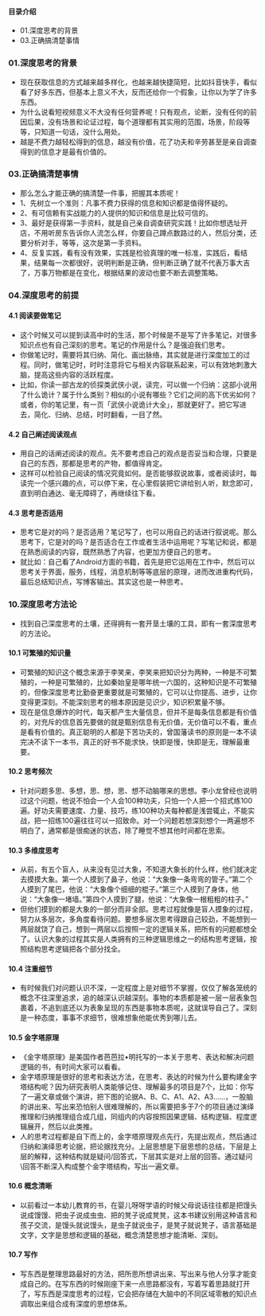 #### 目录介绍
- 01.深度思考的背景
- 03.正确搞清楚事情



### 01.深度思考的背景
- 现在获取信息的方式越来越多样化，也越来越快捷简短，比如抖音快手，看似看了好多东西，但基本上意义不大，反而还给你一个假象，让你以为学了许多东西。
- 为什么说看短视频意义不大没有任何营养呢！只有观点，论断，没有任何的前因后果，没有场景和论证过程，每个道理都有其实用的范围，场景，阶段等等，只知道一句话，没什么用处。
- 越是不费力越轻松得到的信息，越没有价值，花了功夫和辛劳甚至是亲自调查得到的信息才是最有价值的。



### 03.正确搞清楚事情
- 那么怎么才能正确的搞清楚一件事，把握其本质呢！
- 1、先树立一个准则：凡事不费力获得的信息和知识都是值得怀疑的。
- 2、有可信赖有实战能力的人提供的知识和信息是比较可信的。
- 3、最好是获得第一手资料，就是自己亲自调查研究实践！比如你想选址开店，不用听房东告诉你人流怎么样，你要自己蹲点数路过的人，然后分类，还要分析对手，等等，这次是第一手资料。
- 4、反复实践，看有没有效果，实践是检验真理的唯一标准，实践后，看结果，结果每一次都很好，说明判断是正确，但判断正确了就不代表万事大吉了，万事万物都是在变化，根据结果的波动也要不断去调整策略。





### 04.深度思考的前提
#### 4.1 阅读要做笔记
- 这个时候又可以提到读高中时的生活，那个时候是不是写了许多笔记，对很多知识点也有自己深刻的思考。笔记的作用是什么？是强迫我们思考。
- 你做笔记时，需要将其归纳、简化、画出脉络，其实就是进行深度加工的过程。同时，做笔记时，时时注意将它与相关内容联系起来，可以有效地刺激大脑，提高这些内容的活跃程度。
- 比如，你读一部古龙的侦探类武侠小说，读完，可以做一个归纳：这部小说用了什么诡计？属于什么类别？相似的小说有哪些？它们之间的高下优劣如何？或者，你的笔记里，有一页「武侠小说诡计大全」，那就更好了。把它写进去，简化、归纳、总结，时时翻看，一目了然。



#### 4.2 自己阐述阅读观点
- 用自己的话阐述阅读的观点。先不要考虑自己的观点是否妥当和合理，只要是自己的东西，那都是思考的产物，都值得肯定。
- 这样可以检验自己阅读的情况究竟如何。是否能够叙说故事，或者阅读时，每读完一个感兴趣的点，可以停下来，在心里假装把它讲给别人听，默念即可，直到明白通达、毫无障碍了，再继续往下看。


#### 4.3 思考是否适用
- 思考它是对的吗？是否适用？笔记写了，也可以用自己的话进行叙说呢。那么思考下，它是对的吗？是否适合在工作或者生活中运用呢？写笔记和说，都是在熟悉阅读的内容，既然熟悉了内容，也更加方便自己的思考。
- 就比如：自己看了Android方面的书籍，首先是把它运用在工作中，然后可以思考关于界面，服务，线程，消息机制等等底层的原理，进而改进重构代码，最后总结知识点，写博客输出。其实这也是一种思考。




### 10.深度思考方法论
- 找到自己深度思考的土壤，还得拥有一套开垦土壤的工具，即有一套深度思考的方法论。


#### 10.1 可繁殖的知识量
- 可繁殖的知识这个概念来源于李笑来，李笑来把知识分为两种，一种是不可繁殖的，一种是可繁殖的，比如秦始皇是哪年统一六国的，这种知识是不可繁殖的，但像深度思考比勤奋更重要就是可繁殖的，它可以让你提高、进步，让你变得更深刻。不能深刻思考的根本原因是见识少，知识积累量不够。
- 现在是信息爆炸的时代，每天都产生大量信息，但并不是每条信息都是有价值的，对充斥的信息首先要做的就是甄别信息有无价值，无价值可以不看，重点是看有价值的。真正聪明的人都是下苦功夫的，曾国藩读书的原则是一本不读完决不读下一本书，真正的好书不能求快，快即是慢，快即是无，理解最重要。


#### 10.2 思考频次
- 针对问题多思、多想，思、想，思、想不动脑哪来的思想。李小龙曾经也说明过这个问题，他说不怕会一个人会100种功夫，只怕一个人把一个招式练100遍。好功夫需要速度、力量、技巧，练100种功夫每种都是浅尝辄止，不能实战，把一招练100遍往往可以一招致命。对一个问题若想深刻想个一两遍想不明白了，通常都是很痴迷的状态，除了睡觉不想其他时间都在思索。


#### 10.3 多维度思考
- 从前，有五个盲人，从来没有见过大象，不知道大象长的什么样，他们就决定去摸摸大象。第一个人摸到了鼻子，他说：“大象像一条弯弯的管子。”第二个人摸到了尾巴，他说：“大象像个细细的棍子。”第三个人摸到了身体，他说：“大象像一堵墙。”第四个人摸到了腿，他说：“大象像一根粗粗的柱子。”
- 但他们摸到的都是大象的一部分而非全部。思考过程就像是盲人摸象的过程，努力从多层次，多角度看待问题。要想多层次思考得跟自己较劲，不能想到一两层就饶了自己，想到一两层以后按照一定的逻辑关系，把所有的问题都想全了。认识大象的过程其实是人类拥有的三种逻辑思维之一的结构思考逻辑，按照结构思考逻辑把各个部分找全。

#### 10.4 注重细节
- 有时候我们对问题认识不深，一定程度上是对细节不掌握，仅仅了解各笼统的概念不往深里追求，追的越深认识越深刻。事物的本质都是被一层一层表象包裹着，不追到底还以为表象呈现的东西是事物本质呢，这就误导自己了。深刻是一种态度，事事不求细节，很难想象他能优秀到哪儿去。


#### 10.5 金字塔原理
- 《金字塔原理》是美国作者芭芭拉•明托写的一本关于思考、表达和解决问题逻辑的书，有时间大家可以看看。
- 金字塔原理是很好的思考和表达方法，在思考、表达的时候为什么要构建金字塔结构呢？因为研究表明人类能够记住、理解最多的项目是7个，比如：你写了一遍文章或做个演讲，把下图的论据A、B、C、A1、A2、A3……，一股脑的讲出来、写出来恐怕别人很难理解的，所以需要把多于7个的项目通过演绎推理和归纳推理组合成几组，同组内的内容按照因果逻辑、结构逻辑、程度逻辑展开，然后以此类推。
- 人的思考过程都是自下而上的，金字塔原理观点先行，先提出观点，然后通过归纳和演绎思考论据，把论据找充分。上层思想是下层思想的总结，下层是上层的解释，这种结构就是疑问/回答式，下层其实是对上层的回答。通过疑问\回答不断深入构成整个金字塔结构，写出一遍文章。


#### 10.6 概念清晰
- 以前看过一本幼儿教育的书，在婴儿呀呀学语的时候父母说话往往都是把馒头说成馒馒、把虫子说成虫虫、把的凳子说成凳凳，这本书建议别用这种语言和孩子交流，是馒头就说馒头，是虫子就说虫子，是凳子就说凳子，语言基础是文字，文字是思想和逻辑的基础，概念清楚思想才能清晰、深刻。



#### 10.7 写作
- 写东西是整理思路最好的方法，把所思所想讲出来、写出来与他人分享才能变成自己的。在写东西的时候刚座下来一点思路都没有，写着写着思路就打开了，写东西是深度思考的过程，它会把存储在大脑中的不同区域零散的知识点调取出来组合成有深度的思想体系。





















